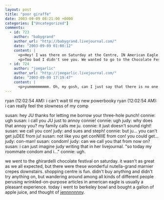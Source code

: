 ```yaml
---
layout: post
title: "poor giraffe"
date: 2003-09-09 08:21:00 +0000
categories: ["Uncategorized"]
comments:
  - id: 723
    author: "babygrand"
    author_url: "http://babygrand.livejournal.com/"
    date: "2003-09-09 01:08:12"
    content: |
      <p>Hey! I was there on Saturday at the Centre, IN American Eagle for hours too! </p>
      <p>Too bad I didn't see you. We wanted to go to the Chocolate Festival too. </p>
  - id: 724
    author: "joegarlic"
    author_url: "http://joegarlic.livejournal.com/"
    date: "2003-09-09 17:19:47"
    content: |
      <p>yummmmmmmmm. Oh, my gosh, can I just say that there is no one I would rather live vicariously through than fellow DeCadence alumni?</p>
---
```


ryan (12:02:54 AM): i can't wait til my new powerbooky
ryan (12:02:54 AM): i can really feel the slowness of my comp

susan: hey JU thanks for letting me borrow your three-hole punch! 
connie: ugh
susan: i call you JU just to annoy connie!
connie: ugh
judy: why does that annoy you? my family calls me ju. 
connie: it just doesn't sound right!
susan: we call you con!
judy: and sues and steph!
connie: but ju... you can't get juDEE from ju!
susan: not like you get conNIIIE from con! you could get... 
judy: con-man!
susan: condom!
judy: can we call you that from now on?
susan: i can just imagine judy writing that in her livejournal. "so today my roommate condom and i..."
connie: ugh.

we went to the ghirardelli chocolate festival on saturday. it wasn't as great as we all expected, but there were these wonderful nutella-grand marnier crepes downstairs. shopping centre is fun. didn't buy anything and didn't try anything on, but wandering around among all kinds of different people perusing wrinkled-on-purpose articles in american eagle is usually a pleasant experience. today i went to berkeley bowl and bought a gallon of apple juice, and thought of [jennnnnnny](http://jennnnnnny.livejournal.com/).